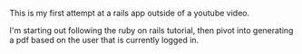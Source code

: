 This is my first attempt at a rails app outside of a youtube video.

I'm starting out following the ruby on rails tutorial, then pivot into generating a pdf based on the user that is currently logged in.